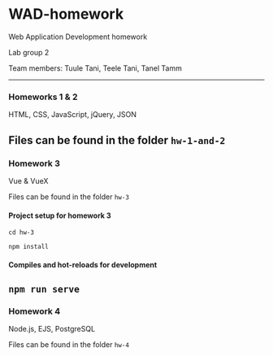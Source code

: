 # WAD-homework
Web Application Development homework

Lab group 2

Team members: Tuule Tani, Teele Tani, Tanel Tamm

---
### Homeworks 1 & 2
HTML, CSS, JavaScript, jQuery, JSON

Files can be found in the folder
`
hw-1-and-2
`
---
### Homework 3
Vue & VueX

Files can be found in the folder
`
hw-3
`
#### Project setup for homework 3

`
cd hw-3
`

`
npm install
`

#### Compiles and hot-reloads for development
`
npm run serve
`
---
### Homework 4
Node.js, EJS, PostgreSQL

Files can be found in the folder
`
hw-4
`

